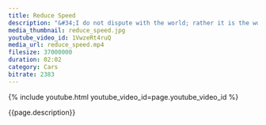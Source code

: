 ```yaml
---
title: Reduce Speed
description: "&#34;I do not dispute with the world; rather it is the world that disputes with me.&#34; -- Buddha"
media_thumbnail: reduce_speed.jpg
youtube_video_id: 1VwzeRt4ruQ
media_url: reduce_speed.mp4
filesize: 37000000
duration: 02:02
category: Cars
bitrate: 2383
---
```


{% include youtube.html youtube_video_id=page.youtube_video_id %}

<div class="buddha_quote">{{page.description}}</div>
